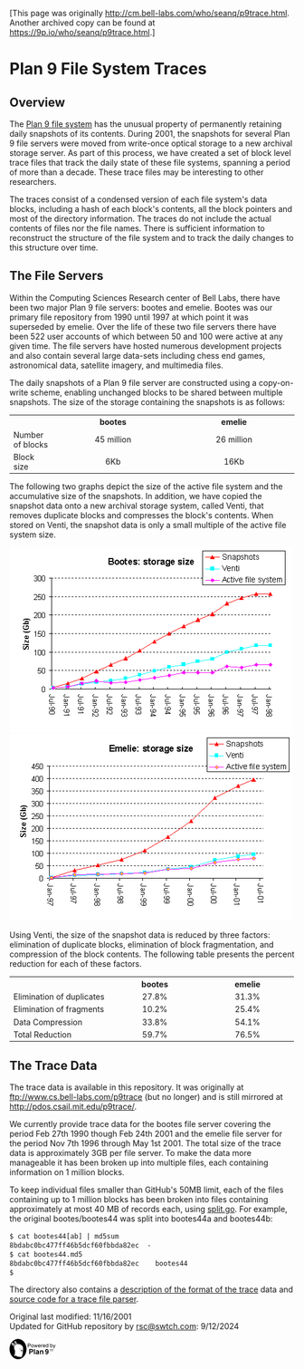 [This page was originally http://cm.bell-labs.com/who/seanq/p9trace.html.
Another archived copy can be found at <https://9p.io/who/seanq/p9trace.html>.]

# Plan 9 File System Traces

## Overview

The [Plan 9 file system](p9fs.md)
has the unusual property of permanently
retaining daily snapshots of its contents. During 2001, the snapshots
for several Plan 9 file servers were moved from write-once optical storage to a new archival storage server.
As part of this process, we have created a set of block level trace files
that track the daily state of these file systems, spanning a period of more than a decade.
These trace files may be interesting to other researchers.

The traces consist of a condensed version of each file system's data blocks, including
a hash of each block's contents, all the block pointers and most of the directory information.
The traces do not include the actual contents of files nor the file names.
There is sufficient information to reconstruct the structure of the file system
and to track the daily changes to this structure over time.

## The File Servers

Within the
Computing Sciences Research
center of Bell Labs, there have been two major Plan 9 file servers:
bootes and emelie.  Bootes was our primary file repository from 1990
until 1997 at which point it was superseded by emelie.  Over the life
of these two file servers there have been 522 user accounts of which
between 50 and 100 were active at any given time.  The file servers
have hosted numerous development projects and also contain several
large data-sets including chess end games, astronomical data,
satellite imagery, and multimedia files.

The daily snapshots of a Plan 9 file server are constructed using a copy-on-write scheme, enabling
unchanged blocks to be shared between multiple snapshots.
The size of the storage containing the snapshots is as follows:

<table align="center">
<tr>
<th></th>
<th width="200">bootes</th>
<th width="200">emelie</th>
</tr>
<tr>
<td>Number of blocks</td>
<td align="center">45 million</td>
<td align="center">26 million</td>
</tr>
<tr>
<td>Block size</td>
<td align="center">6Kb</td>
<td align="center">16Kb</td>
</tr>
</table>

The following two graphs depict the size of the active file system and
the accumulative size of the snapshots.  In addition, we have
copied the snapshot data onto a new archival storage system, called
Venti, that removes duplicate blocks and compresses the block's
contents.  When stored on Venti, the snapshot data is only a small
multiple of the active file system
 size.

![storage sizes for bootes](bootes.gif)
![storage sizes for emelie](emelie.gif)

Using Venti, the size of the snapshot data is reduced by three
factors: elimination of duplicate blocks, elimination of block
fragmentation, and compression of the block contents.  The following
table presents the percent reduction for each of these factors.

<table align="center">
<tr>
<th></th>
<th width="150">bootes</th>
<th width="150">emelie</th>
</tr>
<tr>
<td>Elimination of duplicates</td>
<td align="center">27.8%</td>
<td align="center">31.3%</td>
</tr>
<tr>
<td>Elimination of fragments</td>
<td align="center">10.2%</td>
<td align="center">25.4%</td>
</tr>
<tr>
<td>Data Compression</td>
<td align="center">33.8%</td>
<td align="center">54.1%</td>
</tr>
<tr>
<td>Total Reduction</td>
<td align="center">59.7%</td>
<td align="center">76.5%</td>
</tr>
</table>

## The Trace Data

The trace data is available in this repository.
It was originally at ftp://www.cs.bell-labs.com/p9trace (but no longer)
and is still mirrored at <http://pdos.csail.mit.edu/p9trace/>.

We currently provide trace data for the bootes file server covering
the period Feb 27th 1990 though Feb 24th 2001 and the emelie file
server for the period Nov 7th 1996 through May 1st 2001.  The total
size of the trace data is approximately 3GB per file server.  To make
the data more manageable it has been broken up into multiple files,
each containing information on 1 million blocks.

To keep individual files smaller than GitHub's 50MB limit,
each of the files containing up to 1 million blocks
has been broken into files containing approximately at most 40 MB of records each,
using [split.go](split.go).
For example, the original bootes/bootes44 was split into bootes44a and bootes44b:

	$ cat bootes44[ab] | md5sum
	8bdabc0bc477ff46b5dcf60fbbda82ec  -
	$ cat bootes44.md5
	8bdabc0bc477ff46b5dcf60fbbda82ec	bootes44
	$

The directory also contains a [description of the format of the trace](format.txt)
data and [source code for a trace file parser](src/).

Original last modified: 11/16/2001 \
Updated for GitHub repository by rsc@swtch.com: 9/12/2024

<td valign="middle" align="right">
<img src="power36.gif" alt="Powered by Plan 9">
</td>
</tr></table>
